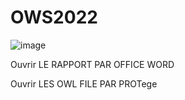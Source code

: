 # OWS2022
![image](https://user-images.githubusercontent.com/101204215/213424649-539b0f29-ef7b-423a-962b-8839a0bdb708.png)

Ouvrir LE RAPPORT PAR OFFICE WORD

Ouvrir LES OWL FILE PAR PROTege
